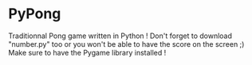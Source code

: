 # PyPong

Traditionnal Pong game written in Python !
Don't forget to download "number.py" too or you won't be able to have the score on the screen ;)
Make sure to have the Pygame library installed !
